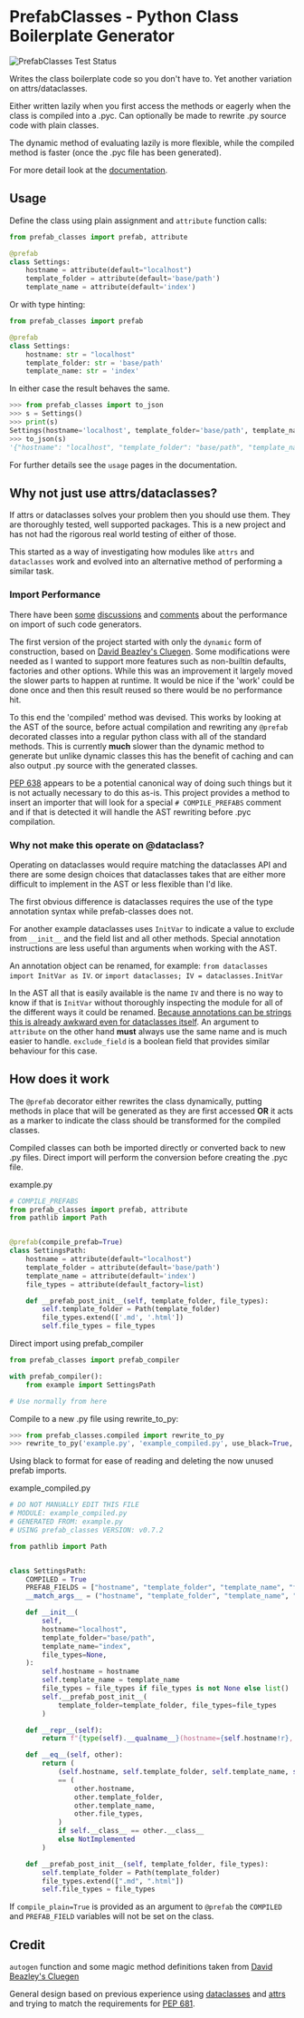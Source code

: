 # PrefabClasses - Python Class Boilerplate Generator  #
![PrefabClasses Test Status](https://github.com/DavidCEllis/PrefabClasses/actions/workflows/auto_test.yml/badge.svg?branch=main)

Writes the class boilerplate code so you don't have to. 
Yet another variation on attrs/dataclasses.

Either written lazily when you first access the methods or
eagerly when the class is compiled into a .pyc. Can optionally
be made to rewrite .py source code with plain classes.

The dynamic method of evaluating lazily is more flexible, while
the compiled method is faster (once the .pyc file has been generated).

For more detail look at the [documentation](https://prefabclasses.readthedocs.io).

## Usage ##

Define the class using plain assignment and `attribute` function calls:

```python
from prefab_classes import prefab, attribute

@prefab
class Settings:
    hostname = attribute(default="localhost")
    template_folder = attribute(default='base/path')
    template_name = attribute(default='index')
```

Or with type hinting:

```python
from prefab_classes import prefab

@prefab
class Settings:
    hostname: str = "localhost"
    template_folder: str = 'base/path'
    template_name: str = 'index'
```

In either case the result behaves the same.

```python
>>> from prefab_classes import to_json
>>> s = Settings()
>>> print(s)
Settings(hostname='localhost', template_folder='base/path', template_name='index')
>>> to_json(s)
'{"hostname": "localhost", "template_folder": "base/path", "template_name": "index"}'
```

For further details see the `usage` pages in the documentation.

## Why not just use attrs/dataclasses? ##

If attrs or dataclasses solves your problem then you should use them.
They are thoroughly tested, well supported packages. This is a new
project and has not had the rigorous real world testing of either
of those.

This started as a way of investigating how modules like `attrs`
and `dataclasses` work and evolved into an alternative method
of performing a similar task.

### Import Performance ###

There have been 
[some](https://github.com/python-attrs/attrs/issues/575) 
[discussions](https://discuss.python.org/t/improving-dataclasses-startup-performance/15442)
and
[comments](https://github.com/dabeaz/cluegen#wait-hasnt-this-already-been-invented)
about the performance on import of such code generators. 

The first version of the project started with only the `dynamic` form
of construction, based on [David Beazley's Cluegen](https://github.com/dabeaz/cluegen).
Some modifications were needed as I wanted to support more features
such as non-builtin defaults, factories and other options. While this
was an improvement it largely moved the slower parts to happen
at runtime. It would be nice if the 'work' could be done once and then
this result reused so there would be no performance hit.

To this end the 'compiled' method was devised. This works by looking
at the AST of the source, before actual compilation and rewriting
any `@prefab` decorated classes into a regular python class with
all of the standard methods. This is currently **much** slower
than the dynamic method to generate but unlike dynamic classes
this has the benefit of caching and can also output .py source
with the generated classes.

[PEP 638](https://peps.python.org/pep-0638/) appears to be a potential
canonical way of doing such things but it is not actually necessary
to do this as-is. This project provides a method to insert an importer
that will look for a special `# COMPILE_PREFABS` comment and if that
is detected it will handle the AST rewriting before .pyc compilation.

### Why not make this operate on @dataclass? ###

Operating on dataclasses would require matching the dataclasses API and
there are some design choices that dataclasses takes that are either
more difficult to implement in the AST or less flexible than I'd like.

The first obvious difference is dataclasses requires the use of the
type annotation syntax while prefab-classes does not.

For another example dataclasses uses `InitVar` to indicate a value to 
exclude from `__init__` and the field list and all other methods. Special 
annotation instructions are less useful than arguments when working with 
the AST.

An annotation object can be renamed, for example: 
`from dataclasses import InitVar as IV`.
or
`import dataclasses; IV = dataclasses.InitVar`

In the AST all that is easily available is the name `IV` and there is no
way to know if that is `InitVar` without thoroughly inspecting the module
for all of the different ways it could be renamed. 
[Because annotations can be strings this is already awkward even for dataclasses itself](https://github.com/python/cpython/blob/5ee7eb9debb12914f36c5ccee92460a681516fd6/Lib/dataclasses.py#L683-L721).
An argument to `attribute` on the other hand **must** always use the same
name and is much easier to handle. `exclude_field` is a boolean field
that provides similar behaviour for this case.

## How does it work ##

The `@prefab` decorator either rewrites the class dynamically, putting methods
in place that will be generated as they are first accessed **OR** it acts
as a marker to indicate the class should be transformed for the compiled
classes.

Compiled classes can both be imported directly or converted back to new .py
files. Direct import will perform the conversion before creating the .pyc file.

example.py
```python
# COMPILE_PREFABS
from prefab_classes import prefab, attribute
from pathlib import Path


@prefab(compile_prefab=True)
class SettingsPath:
    hostname = attribute(default="localhost")
    template_folder = attribute(default='base/path')
    template_name = attribute(default='index')
    file_types = attribute(default_factory=list)

    def __prefab_post_init__(self, template_folder, file_types):
        self.template_folder = Path(template_folder)
        file_types.extend(['.md', '.html'])
        self.file_types = file_types

```

Direct import using prefab_compiler

```python
from prefab_classes import prefab_compiler

with prefab_compiler():
    from example import SettingsPath

# Use normally from here
```

Compile to a new .py file using rewrite_to_py:

```python
>>> from prefab_classes.compiled import rewrite_to_py
>>> rewrite_to_py('example.py', 'example_compiled.py', use_black=True, delete_firstlines=1)
```

Using black to format for ease of reading and deleting the now unused prefab imports.

example_compiled.py
```python
# DO NOT MANUALLY EDIT THIS FILE
# MODULE: example_compiled.py
# GENERATED FROM: example.py
# USING prefab_classes VERSION: v0.7.2

from pathlib import Path


class SettingsPath:
    COMPILED = True
    PREFAB_FIELDS = ["hostname", "template_folder", "template_name", "file_types"]
    __match_args__ = ("hostname", "template_folder", "template_name", "file_types")

    def __init__(
        self,
        hostname="localhost",
        template_folder="base/path",
        template_name="index",
        file_types=None,
    ):
        self.hostname = hostname
        self.template_name = template_name
        file_types = file_types if file_types is not None else list()
        self.__prefab_post_init__(
            template_folder=template_folder, file_types=file_types
        )

    def __repr__(self):
        return f"{type(self).__qualname__}(hostname={self.hostname!r}, template_folder={self.template_folder!r}, template_name={self.template_name!r}, file_types={self.file_types!r})"

    def __eq__(self, other):
        return (
            (self.hostname, self.template_folder, self.template_name, self.file_types)
            == (
                other.hostname,
                other.template_folder,
                other.template_name,
                other.file_types,
            )
            if self.__class__ == other.__class__
            else NotImplemented
        )

    def __prefab_post_init__(self, template_folder, file_types):
        self.template_folder = Path(template_folder)
        file_types.extend([".md", ".html"])
        self.file_types = file_types
```

If `compile_plain=True` is provided as an argument to `@prefab` the `COMPILED`
and `PREFAB_FIELD` variables will not be set on the class.

## Credit ##

`autogen` function and some magic method definitions taken from 
[David Beazley's Cluegen](https://github.com/dabeaz/cluegen)

General design based on previous experience using
[dataclasses](https://docs.python.org/3/library/dataclasses.html)
and [attrs](https://www.attrs.org/en/stable/) and trying to match the 
requirements for [PEP 681](https://peps.python.org/pep-0681/).
